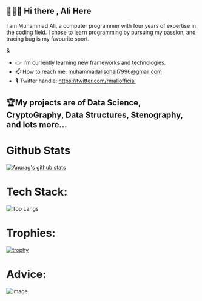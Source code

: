 ## 👨🏻‍💻 Hi there , Ali Here

I am Muhammad Ali, a computer programmer with four years of expertise in the coding field. I chose to learn programming by pursuing my passion, and tracing bug is my favourite sport. 

&

- 👉 I’m currently learning new frameworks and technologies.
- 📫 How to reach me: muhammadalisohail7996@gmail.com
- 🎙️ Twitter handle: https://twitter.com/rmaliofficial

## 🏆My projects are of Data Science, CryptoGraphy, Data Structures, Stenography, and lots more...

# Github Stats

[![Anurag's github stats](https://github-readme-stats.vercel.app/api?username=alitheDev)](https://github.com/alitheDev/github-readme-stats)

# Tech Stack:

![Top Langs](https://github-readme-stats.vercel.app/api/top-langs/?username=alitheDEV&hide=javascript,css,scss,html&theme=tokyonight)

# Trophies:

[![trophy](https://github-profile-trophy.vercel.app/?username=alitheDev)](https://github.com/alitheDev/alitheDev)

# Advice:

![image](https://user-images.githubusercontent.com/48137657/187839660-06b1999a-5289-423c-adb7-31c160c4e88b.png)
